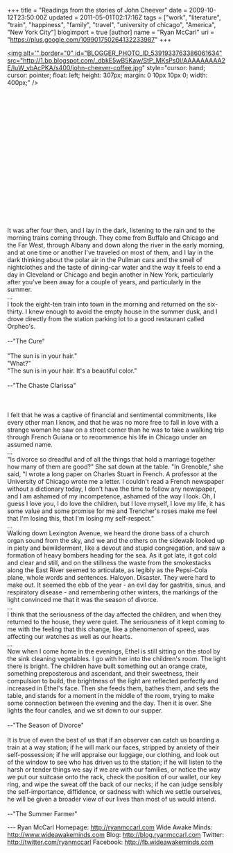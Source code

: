 +++
title = "Readings from the stories of John Cheever"
date = 2009-10-12T23:50:00Z
updated = 2011-05-01T02:17:16Z
tags = ["work", "literature", "train", "happiness", "family", "travel", "university of chicago", "America", "New York City"]
blogimport = true
[author]
	name = "Ryan McCarl"
	uri = "https://plus.google.com/109901750264132233987"
+++

<a href="http://1.bp.blogspot.com/_dbkE5wB5Kaw/StP_MKsPs0I/AAAAAAAAA2E/luW_vbAcPKA/s1600-h/john-cheever-coffee.jpg" onblur="try {parent.deselectBloggerImageGracefully();} catch(e) {}"><img alt='" border="0" id="BLOGGER_PHOTO_ID_5391933763386061634" src="http://1.bp.blogspot.com/_dbkE5wB5Kaw/StP_MKsPs0I/AAAAAAAAA2E/luW_vbAcPKA/s400/john-cheever-coffee.jpg" style="cursor: hand; cursor: pointer; float: left; height: 307px; margin: 0 10px 10px 0; width: 400px;" /></a><br /><br /><br /><br /><br /><br /><br /><br /><br /><br /><br /><br /><br /><br /><br /><br /><br /><br /><br /><br />It was after four then, and I lay in the dark, listening to the rain and to the morning trains coming through.  They come from Buffalo and Chicago and the Far West, through Albany and down along the river in the early morning, and at one time or another I've traveled on most of them, and I lay in the dark thinking about the polar air in the Pullman cars and the smell of nightclothes and the taste of dining-car water and the way it feels to end a day in Cleveland or Chicago and begin another in New York, particularly after you've been away for a couple of years, and particularly in the summer.<br />...<br />I took the eight-ten train into town in the morning and returned on the six-thirty.  I knew enough to avoid the empty house in the summer dusk, and I drove directly from the station parking lot to a good restaurant called Orpheo's.<br /><br />--"The Cure"<br /><br />"The sun is in your hair."<br />"What?"<br />"The sun is in your hair.  It's a beautiful color."<br /><br />--"The Chaste Clarissa"<br /><br /><a name='more'></a><br /><br />I felt that he was a captive of financial and sentimental commitments, like every other man I know, and that he was no more free to fall in love with a strange woman he saw on a street corner than he was to take a walking trip through French Guiana or to recommence his life in Chicago under an assumed name.<br />...<br />"Is divorce so dreadful and of all the things that hold a marriage together how many of them are good?" She sat down at the table.  "In Grenoble," she said, "I wrote a long paper on Charles Stuart in French.  A professor at the University of Chicago wrote me a letter.  I couldn't read a French newspaper without a dictionary today, I don't have the time to follow any newspaper, and I am ashamed of my incompetence, ashamed of the way I look.  Oh, I guess I love you, I do love the children, but I love myself, I love my life, it has some value and some promise for me and Trencher's roses make me feel that I'm losing this, that I'm losing my self-respect."<br />...<br />Walking down Lexington Avenue, we heard the drone bass of a church organ sound from the sky, and we and the others on the sidewalk looked up in piety and bewilderment, like a devout and stupid congregation, and saw a formation of heavy bombers heading for the sea.  As it got late, it got cold and clear and still, and on the stillness the waste from the smokestacks along the East River seemed to articulate, as legibly as the Pepsi-Cola plane, whole words and sentences.  Halcyon.  Disaster.  They were hard to make out.  It seemed the ebb of the year - an evil day for gastritis, sinus, and respiratory disease - and remembering other winters, the markings of the light convinced me that it was the season of divorce.<br />...<br />I think that the seriousness of the day affected the children, and when they returned to the house, they were quiet.  The seriousness of it kept coming to me with the feeling that this change, like a phenomenon of speed, was affecting our watches as well as our hearts.<br />...<br />Now when I come home in the evenings, Ethel is still sitting on the stool by the sink cleaning vegetables.  I go with her into the children's room.  The light there is bright.  The children have built something out an orange crate, something preposterous and ascendant, and their sweetness, their compulsion to build, the brightness of the light are reflected perfectly and increased in Ethel's face.  Then she feeds them, bathes them, and sets the table, and stands for a moment in the middle of the room, trying to make some connection between the evening and the day.  Then it is over.  She lights the four candles, and we sit down to our supper.<br /><br />--"The Season of Divorce"<br /><br />It is true of even the best of us that if an observer can catch us boarding a train at a way station; if he will mark our faces, stripped by anxiety of their self-possession; if he will appraise our luggage, our clothing, and look out of the window to see who has driven us to the station; if he will listen to the harsh or tender things we say if we are with our families, or notice the way we put our suitcase onto the rack, check the position of our wallet, our key ring, and wipe the sweat off the back of our necks; if he can judge sensibly the self-importance, diffidence, or sadness with which we settle ourselves, he will be given a broader view of our lives than most of us would intend.<br /><br />--"The Summer Farmer"<div class="blogger-post-footer">---
Ryan McCarl
Homepage: http://ryanmccarl.com
Wide Awake Minds: http://www.wideawakeminds.com
Blog: http://blog.ryanmccarl.com
Twitter: http://twitter.com/ryanmccarl
Facebook: http://fb.wideawakeminds.com</div>
